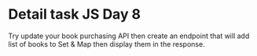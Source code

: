 # Detail task JS Day 8
Try update your book purchasing API then create an endpoint that will add list of books to Set & Map then display them in the response.